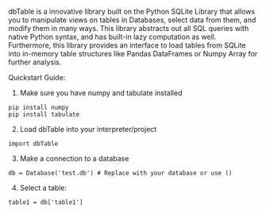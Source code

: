 dbTable is a innovative library built on the Python SQLite Library that allows you to manipulate views on tables in Databases, select data from them, and modify them in many ways. This library abstracts out all SQL queries with native Python syntax, and has built-in lazy computation as well. Furthermore, this library provides an interface to load tables from SQLite into in-memory table structures like Pandas DataFrames or Numpy Array for further analysis.

Quickstart Guide:

1) Make sure you have numpy and tabulate installed 

```
pip install numpy
pip install tabulate
```

2) Load dbTable into your interpreter/project

```
import dbTable
```

3) Make a connection to a database

```
db = Database('test.db') # Replace with your database or use ()
```

4) Select a table:

```
table1 = db['table1'] 
````
